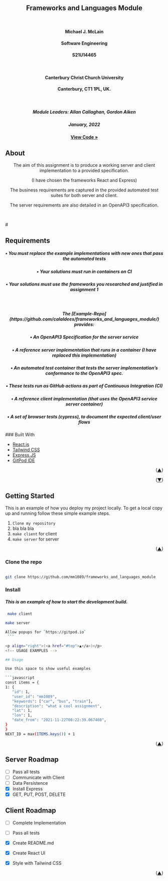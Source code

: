 <div id="top"></div>

<!-- Allan's module -->
<br />
<div align="center">
  <a href="https://github.com/mm1089/frameworks_and_languages_module">
  </a>

<h2 align="center">Frameworks and Languages Module</h2>
<br />
  <h4 align="center">Michael J. McLain</h4>
  <h4 align="center">Software Engineering</h4>
  <h4 align="center">S21U14465</h4>
  <br />
  <h4 align="center">Canterbury Christ Church University</h4>
  <h4 align="center">Canterbury, CT1 1PL, UK.</h4>
  <br />
  <h5 align="center">Module Leaders: Allan Callaghan, Gordon Aiken</h5>
  <h5>January, 2022</h5>

  <a align="center" href="https://github.com/mm1089/frameworks_and_languages_module"><strong>View Code »</strong></a>
</div>

<!-- ABOUT THE PROJECT -->
## About

  <p align="center"> The aim of this assignment is to produce a working server and client implementation to a provided specification.
  <p align="center">(I have chosen the frameworks React and Express)</p>
  <p align="center"> The business requirements are captured in the provided automated test suites for both server and client.</p>
  <p align="center"> The server requirements are also detailed in an OpenAPI3 specification.</p>
    <br />



#<div align="left">
## Requirements
</div>

<div align="center">

<h5>• You must replace the example implementations with new ones that pass the automated tests<h5>
<h5>• Your solutions must run in containers on CI</h5>
<h5>• Your solutions must use the frameworks you researched and justified in assignment 1</h5>
<br />

<h5> The [Example-Repo](https://github.com/calaldees/frameworks_and_languages_module/) provides: </h5>
<h5>• An OpenAPI3 Specification for the server service </h5>
<h5>• A reference server implementation that runs in a container (I have replaced this implementation) </h5>
<h5>• An automated test container that tests the server implementation’s conformance to the OpenAPI3 spec. </h5>
<h5>• These tests run as GitHub actions as part of Continuous Integration (CI) </h5>
<h5>• A reference client implementation (that uses the OpenAPI3 service server container) </h5>
<h5>• A set of browser tests (cypress), to document the expected client/user flows </h5>
</div>

<div align="left">
### Built With



* [React.js](https://reactjs.org/)
* [Tailwind CSS](https://tailwindcss.com/)
* [Express.JS](https://expressjs.com/)
* [GitPod IDE](https://gitpod.io)
</div>

<p align="right">(<a href="#top">▲</a>)</p>
<p align="right">(<a href="#bottom">▼</a>)</p>


<!-- GETTING STARTED -->
## Getting Started

This is an example of how you deploy my project locally.
To get a local copy up and running follow these simple example steps.

1. `Clone my repository`
2. bla bla bla
3. `make client` for client 
4. `make server` for server

<p align="right">(<a href="#top">▲</a>)</p>

### Clone the repo

   ```sh
   
   git clone https://github.com/mm1089/frameworks_and_languages_module
   
   ```

<!-- INSTALL -->
### Install

<h5>This is an example of how to start the development build.</h5>

 ```sh
  make client
  ```

   ```sh
  make server
  ```

   ```sh
  Allow popups for `https://gitpod.io`
    ```

  <p align="right">(<a href="#top">▲</a>)</p>
<!-- USAGE EXAMPLES -->

## Usage

Use this space to show useful examples

```javascript
const items = {
  1: {
      "id": 1,
      "user_id": "mm1089",
      "keywords": ["car", "bus", "train"],
      "description": "what a cool assignment",
      "lat": 1,
      "lon": 1,
      "date_from": "2021-11-22T08:22:39.067408",
  }
}
NEXT_ID = max(ITEMS.keys()) + 1
```

<p align="right">(<a href="#top">▲</a>)</p>

<!-- ROADMAP -->

## Server Roadmap

- [ ] Pass all tests
- [ ] Communicate with Client
- [ ] Data Persistence
- [x] Install Express
- [x] GET, PUT, POST, DELETE

## Client Roadmap

- [ ] Complete Implementation
- [ ] Pass all tests
- [x] Create README.md
- [x] Create React UI
- [x] Style with Tailwind CSS


<p align="right">(<a href="#top">▲</a>)</p>

<div id="bottom"></div>
